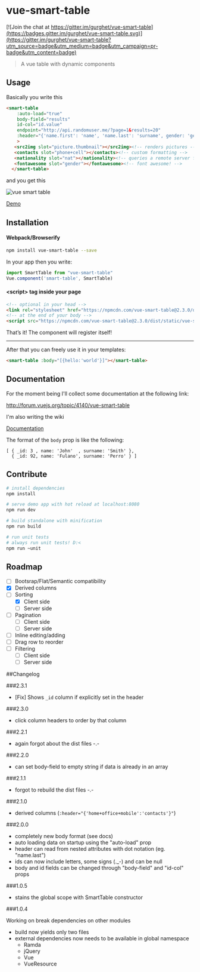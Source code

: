 # vue-smart-table

[![Join the chat at https://gitter.im/gurghet/vue-smart-table](https://badges.gitter.im/gurghet/vue-smart-table.svg)](https://gitter.im/gurghet/vue-smart-table?utm_source=badge&utm_medium=badge&utm_campaign=pr-badge&utm_content=badge)

> A vue table with dynamic components

## Usage

Basically you write this

```html
<smart-table
    :auto-load="true"
    body-field="results"
    id-col="id.value"
    endpoint="http://api.randomuser.me/?page=1&results=20"
    :header="{'name.first': 'name', 'name.last': 'surname', gender: 'gender', 'phone+cell': 'contacts', 'picture.thumbnail': 'avatar', nat: 'nationality'}"
    >
   <src2img slot="picture.thumbnail"></src2img><!-- renders pictures -->
   <contacts slot="phone+cell"></contacts><!-- custom formatting -->
   <nationality slot="nat"></nationality><!-- queries a remote server for country code to country name conversion -->
   <fontawesome slot="gender"></fontawesome><!-- font awesome! -->
  </smart-table>
```

and you get this

![vue smart table](http://s33.postimg.org/taf7s21sf/2016_06_09_19_15_33.png)

[Demo](http://codepen.io/gurghet/pen/OXyeER)

## Installation

#### Webpack/Browserify

``` bash
npm install vue-smart-table --save
```

In your app then you write:

``` javascript
import SmartTable from "vue-smart-table"
Vue.component('smart-table', SmartTable)
```

#### &lt;script&gt; tag inside your page

``` html
<!-- optional in your head -->
<link rel="stylesheet" href="https://npmcdn.com/vue-smart-table@2.3.0/dist/static/vue-smart-table-default.css">
<!-- at the end of your body -->
<script src="https://npmcdn.com/vue-smart-table@2.3.0/dist/static/vue-smart-table.js"></script>
```

That’s it! The component will register itself!

 ---

After that you can freely use it in your templates:

``` html
<smart-table :body="[{hello:'world'}]"></smart-table>
```

## Documentation

For the moment being I'll collect some documentation at the following link:

http://forum.vuejs.org/topic/4140/vue-smart-table

I'm also writing the wiki

[Documentation](https://github.com/gurghet/vue-smart-table/wiki)

The format of the `body` prop is like the following:

```
[ { _id: 3 , name: 'John'  , surname: 'Smith' },
  { _id: 92, name: 'Fulano', surname: 'Perro' } ]
```

## Contribute

``` bash
# install dependencies
npm install

# serve demo app with hot reload at localhost:8080
npm run dev

# build standalone with minification
npm run build

# run unit tests
# always run unit tests! D:<
npm run ~unit
```

## Roadmap

* [ ] Bootsrap/Flat/Semantic compatibility
* [x] Derived columns
* [ ] Sorting
  * [x] Client side
  * [ ] Server side
* [ ] Pagination
  * [ ] Client side
  * [ ] Server side
* [ ] Inline editing/adding
* [ ] Drag row to reorder
* [ ] Filtering
  * [ ] Client side
  * [ ] Server side

##Changelog

###2.3.1

- [Fix] Shows `_id` column if explicitly set in the header

###2.3.0

- click column headers to order by that column

###2.2.1

- again forgot about the dist files -.-

###2.2.0

- can set body-field to empty string if data is already in an array

###2.1.1

- forgot to rebuild the dist files -.-

###2.1.0

- derived columns (`:header="{'home+office+mobile':'contacts'}"`)

###2.0.0

- completely new body format (see docs)
- auto loading data on startup using the "auto-load" prop
- header can read from nested attributes with dot notation (eg. "name.last")
- ids can now include letters, some signs (._-) and can be null
- body and id fields can be changed through "body-field" and "id-col" props

###1.0.5

- stains the global scope with SmartTable constructor

###1.0.4

Working on break dependencies on other modules
- build now yields only two files
- external dependencies now needs to be available in global namespace
    - Ramda
    - jQuery
    - Vue
    - VueResource
